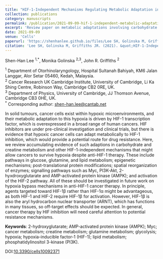 ```yaml
---
title: "HIF-1-Independent Mechanisms Regulating Metabolic Adaptation in Hypoxic Cancer Cells"
collection: publications
category: manuscripts
permalink: /publication/2021-09-09-hif-1-independent-metabolic-adaptation-hypoxia-cancer
excerpt: 'Review paper on metabolic adaptations involving carbohydrate and creatinine metabolism and other HIF-1-independent mechanisms that enable cancers to survive hypoxia despite anti-HIF-1 therapy.'
date: 2021-09-09
venue: 'Cells'
paperurl: 'https://shenhanlee.github.io/files/Lee SH, Golinska M, Griffiths JR_Cells_2021.pdf'
citation: 'Lee SH, Golinska M, Griffiths JR. (2021). &quot;HIF-1-Independent Mechanisms Regulating Metabolic Adaptation in Hypoxic Cancer Cells.&quot; <i>Cells</i>. 10(9)2371.'  
---
```


Shen-Han Lee <sup>1,*</sup>, Monika Golinska <sup>2,3</sup>, John R. Griffiths <sup>2</sup>  

<sup>1</sup> Department of Otorhinolaryngology, Hospital Sultanah Bahiyah, KM6 Jalan Langgar, Alor Setar 05460, Kedah, Malaysia.  
<sup>2</sup> Cancer Research UK Cambridge Institute, University of Cambridge, Li Ka Shing Centre, Robinson Way, Cambridge CB2 0RE, UK.  
<sup>3</sup> Department of Physics, University of Cambridge, JJ Thomson Avenue, Cambridge CB3 0HE, UK.  
<sup>*</sup> Corresponding author: [shen-han.lee@cantab.net](mailto:shen-han.lee@cantab.net)  

In solid tumours, cancer cells exist within hypoxic microenvironments, and their metabolic adaptation to this hypoxia is driven by HIF-1 transcription factor, which is overexpressed in a broad range of human cancers. HIF inhibitors are under pre-clinical investigation and clinical trials, but there is evidence that hypoxic cancer cells can adapt metabolically to HIF-1 inhibition, which would provide a potential route for drug resistance. Here, we review accumulating evidence of such adaptions in carbohydrate and creatine metabolism and other HIF-1-independent mechanisms that might allow cancers to survive hypoxia despite anti-HIF-1 therapy. These include pathways in glucose, glutamine, and lipid metabolism; epigenetic mechanisms; post-translational protein modifications; spatial reorganization of enzymes; signalling pathways such as Myc, PI3K-Akt, 2-hyxdroxyglutarate and AMP-activated protein kinase (AMPK); and activation of the HIF-2 pathway. All of these should be investigated in future work on hypoxia bypass mechanisms in anti-HIF-1 cancer therapy. In principle, agents targeted toward HIF-1β rather than HIF-1α might be advantageous, as both HIF-1 and HIF-2 require HIF-1β for activation. However, HIF-1β is also the aryl hydrocarbon nuclear transporter (ARNT), which has functions in many tissues, so off-target effects should be expected. In general, cancer therapy by HIF inhibition will need careful attention to potential resistance mechanisms.

<b>Keywords</b>: 2-hydroxyglutarate; AMP-activated protein kinase (AMPK); Myc; cancer metabolism; creatine metabolism; glutamine metabolism; glycolysis; hypoxia; hypoxia-inducible factor-1 (HIF-1); lipid metabolism; phosphatidylinositol 3-kinase (PI3K).

DOI:[10.3390/cells10092371](https://doi.org/10.3390/cells10092371)  

